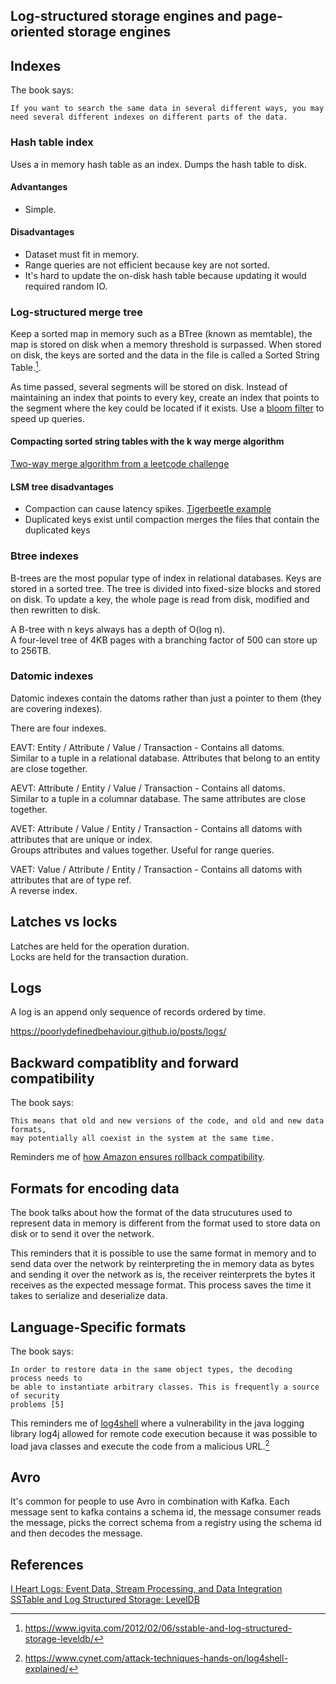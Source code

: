 ## Log-structured storage engines and page-oriented storage engines

## Indexes

The book says:
```
If you want to search the same data in several different ways, you may
need several different indexes on different parts of the data.
```

### Hash table index

Uses a in memory hash table as an index. Dumps the hash table to disk.

#### Advantanges

- Simple.

#### Disadvantages

- Dataset must fit in memory.
- Range queries are not efficient because key are not sorted.
- It's hard to update the on-disk hash table because updating it would required random IO.

### Log-structured merge tree

Keep a sorted map in memory such as a BTree (known as memtable), the map is stored on disk when a memory threshold is surpassed. When stored on disk, 
the keys are sorted and the data in the file is called a Sorted String Table.[^sorted_string_table].  

As time passed, several segments will be stored on disk. Instead of maintaining an index that points to every key, create an index that points to the segment where the key could be located if it exists. Use a [bloom filter](https://poorlydefinedbehaviour.github.io/posts/bloom_filter/) to speed up queries.


#### Compacting sorted string tables with the k way merge algorithm

[Two-way merge algorithm from a leetcode challenge](https://github.com/PoorlyDefinedBehaviour/data-structures-and-algorithms/commit/6dcfc26396d18abb615d5d117050be735392decd)

#### LSM tree disadvantages

- Compaction can cause latency spikes. [Tigerbeetle example](https://twitter.com/jorandirkgreef/status/1764941403904180563)  
- Duplicated keys exist until compaction merges the files that contain the duplicated keys  

### Btree indexes

B-trees are the most popular type of index in relational databases. Keys are stored in a sorted tree. The tree is divided into fixed-size blocks and stored on disk. To update a key, the whole page is read from disk, modified and then rewritten to disk.  

A B-tree with n keys always has a depth of O(log n).  
A four-level tree of 4KB pages with a branching factor of 500 can store up to 256TB.  

### Datomic indexes

Datomic indexes contain the datoms rather than just a pointer to them (they are covering indexes).  

There are four indexes.  

EAVT: Entity / Attribute / Value / Transaction - Contains all datoms.  
Similar to a tuple in a relational database. Attributes that belong to an entity are close together.  

AEVT: Attribute / Entity / Value / Transaction - Contains all datoms.  
Similar to a tuple in a columnar database. The same attributes are close together.  

AVET: Attribute / Value / Entity / Transaction - Contains all datoms with attributes that are unique or index.  
Groups attributes and values together. Useful for range queries.  

VAET: Value / Attribute / Entity / Transaction - Contains all datoms with attributes that are of type ref.  
A reverse index.  

## Latches vs locks

Latches are held for the operation duration.  
Locks are held for the transaction duration.  

## Logs

A log is an append only sequence of records ordered by time.  

https://poorlydefinedbehaviour.github.io/posts/logs/

## Backward compatiblity and forward compatibility

The book says:
```
This means that old and new versions of the code, and old and new data formats,
may potentially all coexist in the system at the same time.
```

Reminders me of [how Amazon ensures rollback compatibility](https://aws.amazon.com/builders-library/ensuring-rollback-safety-during-deployments/).

## Formats for encoding data

The book talks about how the format of the data strucutures used to represent data in memory is different from the format used to store data on disk or to send it over the network.  

This reminders that it is possible to use the same format in memory and to send data over the network by reinterpreting the in memory data as bytes and sending it over the network as is, the receiver reinterprets the bytes it receives as the expected message format. This process saves the time it takes to serialize and deserialize data.

## Language-Specific formats

The book says:
```
In order to restore data in the same object types, the decoding process needs to
be able to instantiate arbitrary classes. This is frequently a source of security
problems [5]
```

This reminders me of [log4shell](https://en.wikipedia.org/wiki/Log4Shell) where a vulnerability in the java logging library log4j allowed for remote code execution because it was possible to load java classes and execute the code from a malicious URL.[^log4shell]

## Avro

It's common for people to use Avro in combination with Kafka. Each message sent to kafka contains a schema id, the message consumer reads the message, picks the correct schema from a registry using the schema id and then decodes the message.

## References

[I Heart Logs: Event Data, Stream Processing, and Data Integration](https://www.amazon.com/Heart-Logs-Stream-Processing-Integration/dp/1491909382)  
[SSTable and Log Structured Storage: LevelDB](https://www.igvita.com/2012/02/06/sstable-and-log-structured-storage-leveldb/)  
[^sorted_string_table]: https://www.igvita.com/2012/02/06/sstable-and-log-structured-storage-leveldb/
[^log4shell]: https://www.cynet.com/attack-techniques-hands-on/log4shell-explained/